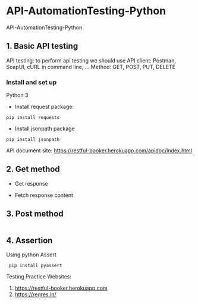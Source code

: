 # API-AutomationTesting-Python
API-AutomationTesting-Python


## 1. Basic API testing

API testing: to perform api testing we should use API client: Postman, SoapUI, cURL in command line, ...
Method: GET, POST, PUT, DELETE

### Install and set up

Python 3

- Install request package:

```pip install requests```

- Install jsonpath package

```pip install jsonpath```


API document site: https://restful-booker.herokuapp.com/apidoc/index.html

## 2. Get method

- Get response


- Fetch response content


## 3. Post method


```

```

## 4. Assertion

Using python Assert

``` pip install pyassert```

Testing Practice Websites:

1. https://restful-booker.herokuapp.com
2. https://reqres.in/
